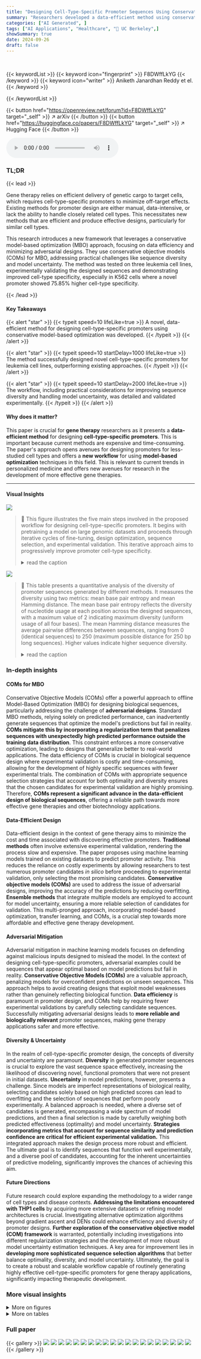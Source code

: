 ```yaml
---
title: "Designing Cell-Type-Specific Promoter Sequences Using Conservative Model-Based Optimization"
summary: "Researchers developed a data-efficient method using conservative model-based optimization to design cell-type-specific promoters for gene therapy, significantly improving cell-type specificity."
categories: ["AI Generated", ]
tags: ["AI Applications", "Healthcare", "🏢 UC Berkeley",]
showSummary: true
date: 2024-09-26
draft: false
---
```


<br>

{{< keywordList >}}
{{< keyword icon="fingerprint" >}} F8DWffLkYG {{< /keyword >}}
{{< keyword icon="writer" >}} Aniketh Janardhan Reddy et el. {{< /keyword >}}
 
{{< /keywordList >}}

{{< button href="https://openreview.net/forum?id=F8DWffLkYG" target="_self" >}}
↗ arXiv
{{< /button >}}
{{< button href="https://huggingface.co/papers/F8DWffLkYG" target="_self" >}}
↗ Hugging Face
{{< /button >}}



<audio controls>
    <source src="https://ai-paper-reviewer.com/F8DWffLkYG/podcast.wav" type="audio/wav">
    Your browser does not support the audio element.
</audio>


### TL;DR


{{< lead >}}

Gene therapy relies on efficient delivery of genetic cargo to target cells, which requires cell-type-specific promoters to minimize off-target effects.  Existing methods for promoter design are either manual, data-intensive, or lack the ability to handle closely related cell types. This necessitates new methods that are efficient and produce effective designs, particularly for similar cell types.

This research introduces a new framework that leverages a conservative model-based optimization (MBO) approach, focusing on data efficiency and minimizing adversarial designs. They use conservative objective models (COMs) for MBO, addressing practical challenges like sequence diversity and model uncertainty. The method was tested on three leukemia cell lines, experimentally validating the designed sequences and demonstrating improved cell-type specificity, especially in K562 cells where a novel promoter showed 75.85% higher cell-type specificity.

{{< /lead >}}


#### Key Takeaways

{{< alert "star" >}}
{{< typeit speed=10 lifeLike=true >}} A novel, data-efficient method for designing cell-type-specific promoters using conservative model-based optimization was developed. {{< /typeit >}}
{{< /alert >}}

{{< alert "star" >}}
{{< typeit speed=10 startDelay=1000 lifeLike=true >}} The method successfully designed novel cell-type-specific promoters for leukemia cell lines, outperforming existing approaches. {{< /typeit >}}
{{< /alert >}}

{{< alert "star" >}}
{{< typeit speed=10 startDelay=2000 lifeLike=true >}} The workflow, including practical considerations for improving sequence diversity and handling model uncertainty, was detailed and validated experimentally. {{< /typeit >}}
{{< /alert >}}

#### Why does it matter?
This paper is crucial for **gene therapy** researchers as it presents a **data-efficient method** for designing **cell-type-specific promoters**. This is important because current methods are expensive and time-consuming. The paper's approach opens avenues for designing promoters for less-studied cell types and offers a **new workflow** for using **model-based optimization** techniques in this field. This is relevant to current trends in personalized medicine and offers new avenues for research in the development of more effective gene therapies.

------
#### Visual Insights



![](https://ai-paper-reviewer.com/F8DWffLkYG/figures_3_1.jpg)

> 🔼 This figure illustrates the five main steps involved in the proposed workflow for designing cell-type-specific promoters.  It begins with pretraining a model on large genomic datasets and proceeds through iterative cycles of fine-tuning, design optimization, sequence selection, and experimental validation. This iterative approach aims to progressively improve promoter cell-type specificity.
> <details>
> <summary>read the caption</summary>
> Figure 1: Our workflow for designing cell-type-specific promoters. Five main steps are highlighted in grey: (1) pretrain a base model using existing large genomic datasets; (2) fine-tune the pretrained model using the experimentally measured PE data collected so far, while also using a conservative regularizer; (3) use a gradient ascent-based optimizer to design sequences that have high predicted DE; (4) apply a final sequence selection algorithm that balances optimality and diversity to choose a smaller subset of the designed sequences; (5) experimentally measure the PE of the selected designed sequences. The last four steps can be repeated when running multiple rounds of design iterations.
> </details>





![](https://ai-paper-reviewer.com/F8DWffLkYG/tables_8_1.jpg)

> 🔼 This table presents a quantitative analysis of the diversity of promoter sequences generated by different methods. It measures the diversity using two metrics: mean base pair entropy and mean Hamming distance. The mean base pair entropy reflects the diversity of nucleotide usage at each position across the designed sequences, with a maximum value of 2 indicating maximum diversity (uniform usage of all four bases). The mean Hamming distance measures the average pairwise differences between sequences, ranging from 0 (identical sequences) to 250 (maximum possible distance for 250 bp long sequences). Higher values indicate higher sequence diversity.
> <details>
> <summary>read the caption</summary>
> Table 1: Quantifying the diversity of designs. Mean base pair entropy (using binary logarithms, maximum value = 2) and mean pairwise Hamming distance (maximum value = 250) are shown for the designed sequences. Mean base pair entropy is calculated by determining the entropy of each position across all designs and then averaging these values.
> </details>





### In-depth insights


#### COMs for MBO
Conservative Objective Models (COMs) offer a powerful approach to offline Model-Based Optimization (MBO) for designing biological sequences, particularly addressing the challenge of **adversarial designs**.  Standard MBO methods, relying solely on predicted performance, can inadvertently generate sequences that optimize the model's predictions but fail in reality. **COMs mitigate this by incorporating a regularization term that penalizes sequences with unexpectedly high predicted performance outside the training data distribution**.  This constraint enforces a more conservative optimization, leading to designs that generalize better to real-world applications. The data efficiency of COMs is crucial in biological sequence design where experimental validation is costly and time-consuming, allowing for the development of highly specific sequences with fewer experimental trials.  The combination of COMs with appropriate sequence selection strategies that account for both optimality and diversity ensures that the chosen candidates for experimental validation are highly promising.  Therefore, **COMs represent a significant advance in the data-efficient design of biological sequences**, offering a reliable path towards more effective gene therapies and other biotechnology applications.

#### Data-Efficient Design
Data-efficient design in the context of gene therapy aims to minimize the cost and time associated with discovering effective promoters.  **Traditional methods** often involve extensive experimental validation, rendering the process slow and expensive.  The paper proposes using machine learning models trained on existing datasets to predict promoter activity.  This reduces the reliance on costly experiments by allowing researchers to test numerous promoter candidates *in silico* before proceeding to experimental validation, only selecting the most promising candidates.  **Conservative objective models (COMs)** are used to address the issue of adversarial designs, improving the accuracy of the predictions by reducing overfitting.  **Ensemble methods** that integrate multiple models are employed to account for model uncertainty, ensuring a more reliable selection of candidates for validation. This multi-pronged approach, incorporating model-based optimization, transfer learning, and COMs, is a crucial step towards more affordable and effective gene therapy development.

#### Adversarial Mitigation
Adversarial mitigation in machine learning models focuses on defending against malicious inputs designed to mislead the model.  In the context of designing cell-type-specific promoters, adversarial examples could be sequences that appear optimal based on model predictions but fail in reality. **Conservative Objective Models (COMs)** are a valuable approach, penalizing models for overconfident predictions on unseen sequences.  This approach helps to avoid creating designs that exploit model weaknesses rather than genuinely reflecting biological function.  **Data efficiency** is paramount in promoter design, and COMs help by requiring fewer experimental validations by carefully selecting candidate sequences.  Successfully mitigating adversarial designs leads to **more reliable and biologically relevant** promoter sequences, making gene therapy applications safer and more effective.

#### Diversity & Uncertainty
In the realm of cell-type-specific promoter design, the concepts of diversity and uncertainty are paramount.  **Diversity** in generated promoter sequences is crucial to explore the vast sequence space effectively, increasing the likelihood of discovering novel, functional promoters that were not present in initial datasets.  **Uncertainty** in model predictions, however, presents a challenge.  Since models are imperfect representations of biological reality, selecting candidates solely based on high predicted scores can lead to overfitting and the selection of sequences that perform poorly experimentally.  A balanced approach is needed, where a diverse set of candidates is generated, encompassing a wide spectrum of model predictions, and then a final selection is made by carefully weighing both predicted effectiveness (optimality) and model uncertainty.  **Strategies incorporating metrics that account for sequence similarity and prediction confidence are critical for efficient experimental validation.** This integrated approach makes the design process more robust and efficient. The ultimate goal is to identify sequences that function well experimentally, and a diverse pool of candidates, accounting for the inherent uncertainties of predictive modeling, significantly improves the chances of achieving this aim.

#### Future Directions
Future research could explore expanding the methodology to a wider range of cell types and disease contexts.  **Addressing the limitations encountered with THP1 cells** by acquiring more extensive datasets or refining model architectures is crucial. Investigating alternative optimization algorithms beyond gradient ascent and DENs could enhance efficiency and diversity of promoter designs.  **Further exploration of the conservative objective model (COM) framework** is warranted, potentially including investigations into different regularization strategies and the development of more robust model uncertainty estimation techniques.  A key area for improvement lies in **developing more sophisticated sequence selection algorithms** that better balance optimality, diversity, and model uncertainty. Ultimately, the goal is to create a robust and scalable workflow capable of routinely generating highly effective cell-type-specific promoters for gene therapy applications, significantly impacting therapeutic development.


### More visual insights

<details>
<summary>More on figures
</summary>


![](https://ai-paper-reviewer.com/F8DWffLkYG/figures_8_1.jpg)

> 🔼 This figure compares the differential expression (DE) of promoter sequences designed using the authors' method and motif tiling against their corresponding starting sequences.  The top row shows the results for the authors' method, illustrating the improvement in DE percentile scores for Jurkat and K562 cells, while THP1 shows less improvement. The bottom row shows that motif tiling is far less effective than the authors' method. Each subplot represents a different cell line, and the red line indicates equal DE scores between starting and designed sequences. The numbers in the corners show how many designed sequences improved/worsened DE compared to the starting sequences.
> <details>
> <summary>read the caption</summary>
> Figure 2: Comparing the DE of designed sequences with the DE of corresponding starting sequences. The top row of plots compare the percentile scores of starting and designed sequences from our approach, and the bottom row of plots compare the percentile scores for starting and designed sequences from motif tiling. Each column represents sequences designed for one of the three cell types. The x = y line is shown in red, with the number of sequences above it highlighted in the top left corner and the number below it highlighted in the bottom right corner.
> </details>



![](https://ai-paper-reviewer.com/F8DWffLkYG/figures_9_1.jpg)

> 🔼 This figure compares the differential expression (DE) of sequences designed using gradient ascent and those designed using Deep Exploration Networks (DENs) across three leukemia cell lines (Jurkat, K562, and THP1).  Box plots show the distribution of DE values for each cell line and optimization method.  The Mann-Whitney-Wilcoxon (MWW) test assesses statistical significance, indicating whether gradient ascent produces consistently higher DE values than DENs for each cell type.
> <details>
> <summary>read the caption</summary>
> Figure 3: Box plots comparing the DE of sequences designed using gradient ascent as the optimizer in our workflow vs. those from DENs. p-values are computed using a Mann-Whitney-Wilcoxon (MWW) test that tests whether sequences from gradient ascent have higher DE than sequences from DENs.
> </details>



![](https://ai-paper-reviewer.com/F8DWffLkYG/figures_13_1.jpg)

> 🔼 This figure shows the architecture of the deep learning model used in the paper for predicting promoter-driven expression. The model consists of convolutional layers followed by a transformer layer, and finally multi-layer perceptron (MLP) layers for each cell type.  The convolutional layers extract features from the DNA sequence, the transformer layer captures long-range dependencies, and the MLP layers predict expression levels for each of the cell types.  Activation functions, dropout rate, and group normalization are also specified in the caption.
> <details>
> <summary>read the caption</summary>
> Figure S.1: Design model architecture: the convolutional layers use GELU activation [26], dropout with 0.1 probability [27], and are followed by a group norm layer [28] with each group size being 16. The MLP layers in the fine-tuning heads also use GELU activation. We apply the RoPE position embeddings [29] at each attention layer of the transformer.
> </details>



![](https://ai-paper-reviewer.com/F8DWffLkYG/figures_14_1.jpg)

> 🔼 This figure illustrates the five main steps involved in the proposed workflow for designing cell-type-specific promoters.  It begins with pretraining a base model on large genomic datasets, followed by fine-tuning this model using experimental data and a conservative regularizer to address adversarial designs.  Next, gradient ascent optimization is used to design sequences with high predicted differential expression. A selection algorithm then chooses a diverse subset of these sequences for experimental validation. Finally, experimental measurement of promoter-driven expression is performed, and the last four steps can be iterated for improved results.
> <details>
> <summary>read the caption</summary>
> Figure 1: Our workflow for designing cell-type-specific promoters. Five main steps are highlighted in grey: (1) pretrain a base model using existing large genomic datasets; (2) fine-tune the pretrained model using the experimentally measured PE data collected so far, while also using a conservative regularizer; (3) use a gradient ascent-based optimizer to design sequences that have high predicted DE; (4) apply a final sequence selection algorithm that balances optimality and diversity to choose a smaller subset of the designed sequences; (5) experimentally measure the PE of the selected designed sequences. The last four steps can be repeated when running multiple rounds of design iterations.
> </details>



![](https://ai-paper-reviewer.com/F8DWffLkYG/figures_18_1.jpg)

> 🔼 This figure compares the cell-type specificity (DE) of promoter sequences designed using the proposed method and motif tiling against their corresponding starting sequences. The top row shows the results for the proposed method, demonstrating significant improvement in DE for Jurkat and K562 cell lines. The bottom row shows the results for motif tiling, indicating no significant improvement.  The plots display the percentile scores of DE for both designed and starting sequences, allowing for a direct comparison of performance improvement.
> <details>
> <summary>read the caption</summary>
> Figure 2: Comparing the DE of designed sequences with the DE of corresponding starting sequences. The top row of plots compare the percentile scores of starting and designed sequences from our approach, and the bottom row of plots compare the percentile scores for starting and designed sequences from motif tiling. Each column represents sequences designed for one of the three cell types. The x = y line is shown in red, with the number of sequences above it highlighted in the top left corner and the number below it highlighted in the bottom right corner.
> </details>



</details>




<details>
<summary>More on tables
</summary>


![](https://ai-paper-reviewer.com/F8DWffLkYG/tables_13_1.jpg)
> 🔼 This table presents a quantitative analysis of the diversity of the designed promoter sequences generated by three different methods: the authors' workflow, DENs (Deep Exploration Networks), and motif tiling.  Diversity is assessed using two metrics: mean base pair entropy (measuring diversity across the sequence) and mean Hamming distance (measuring the overall dissimilarity between sequences). Higher values indicate greater diversity.
> <details>
> <summary>read the caption</summary>
> Table 1: Quantifying the diversity of designs. Mean base pair entropy (using binary logarithms, maximum value = 2) and mean pairwise Hamming distance (maximum value = 250) are shown for the designed sequences. Mean base pair entropy is calculated by determining the entropy of each position across all designs and then averaging these values.
> </details>

![](https://ai-paper-reviewer.com/F8DWffLkYG/tables_16_1.jpg)
> 🔼 This table presents a quantitative analysis of the diversity of the designed promoter sequences generated using different methods.  It shows the mean base pair entropy (a measure of sequence diversity) and the mean pairwise Hamming distance (a measure of the overall dissimilarity of the sequences). Higher values indicate greater diversity.
> <details>
> <summary>read the caption</summary>
> Table 1: Quantifying the diversity of designs. Mean base pair entropy (using binary logarithms, maximum value = 2) and mean pairwise Hamming distance (maximum value = 250) are shown for the designed sequences. Mean base pair entropy is calculated by determining the entropy of each position across all designs and then averaging these values.
> </details>

</details>




### Full paper

{{< gallery >}}
<img src="https://ai-paper-reviewer.com/F8DWffLkYG/1.png" class="grid-w50 md:grid-w33 xl:grid-w25" />
<img src="https://ai-paper-reviewer.com/F8DWffLkYG/2.png" class="grid-w50 md:grid-w33 xl:grid-w25" />
<img src="https://ai-paper-reviewer.com/F8DWffLkYG/3.png" class="grid-w50 md:grid-w33 xl:grid-w25" />
<img src="https://ai-paper-reviewer.com/F8DWffLkYG/4.png" class="grid-w50 md:grid-w33 xl:grid-w25" />
<img src="https://ai-paper-reviewer.com/F8DWffLkYG/5.png" class="grid-w50 md:grid-w33 xl:grid-w25" />
<img src="https://ai-paper-reviewer.com/F8DWffLkYG/6.png" class="grid-w50 md:grid-w33 xl:grid-w25" />
<img src="https://ai-paper-reviewer.com/F8DWffLkYG/7.png" class="grid-w50 md:grid-w33 xl:grid-w25" />
<img src="https://ai-paper-reviewer.com/F8DWffLkYG/8.png" class="grid-w50 md:grid-w33 xl:grid-w25" />
<img src="https://ai-paper-reviewer.com/F8DWffLkYG/9.png" class="grid-w50 md:grid-w33 xl:grid-w25" />
<img src="https://ai-paper-reviewer.com/F8DWffLkYG/10.png" class="grid-w50 md:grid-w33 xl:grid-w25" />
<img src="https://ai-paper-reviewer.com/F8DWffLkYG/11.png" class="grid-w50 md:grid-w33 xl:grid-w25" />
<img src="https://ai-paper-reviewer.com/F8DWffLkYG/12.png" class="grid-w50 md:grid-w33 xl:grid-w25" />
<img src="https://ai-paper-reviewer.com/F8DWffLkYG/13.png" class="grid-w50 md:grid-w33 xl:grid-w25" />
<img src="https://ai-paper-reviewer.com/F8DWffLkYG/14.png" class="grid-w50 md:grid-w33 xl:grid-w25" />
<img src="https://ai-paper-reviewer.com/F8DWffLkYG/15.png" class="grid-w50 md:grid-w33 xl:grid-w25" />
<img src="https://ai-paper-reviewer.com/F8DWffLkYG/16.png" class="grid-w50 md:grid-w33 xl:grid-w25" />
<img src="https://ai-paper-reviewer.com/F8DWffLkYG/17.png" class="grid-w50 md:grid-w33 xl:grid-w25" />
<img src="https://ai-paper-reviewer.com/F8DWffLkYG/18.png" class="grid-w50 md:grid-w33 xl:grid-w25" />
<img src="https://ai-paper-reviewer.com/F8DWffLkYG/19.png" class="grid-w50 md:grid-w33 xl:grid-w25" />
<img src="https://ai-paper-reviewer.com/F8DWffLkYG/20.png" class="grid-w50 md:grid-w33 xl:grid-w25" />
{{< /gallery >}}